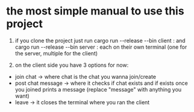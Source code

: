 # the most **simple** manual to use this project

1. if you clone the project just run cargo run --release --bin client <host>:<port> and cargo run --release --bin server <host>:<port> each on their own terminal (one for the server, multiple for the client)
 
2. on the client side you have 3 options for now:
  - join chat -> where chat is the chat you wanna join/create
  - post chat message -> where it checks if chat exists and if exists once you joined prints a message (replace "message" with anything you want)
  - leave -> it closes the terminal where you ran the client

